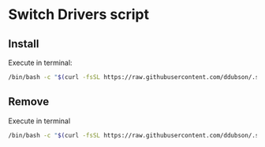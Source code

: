 # Switch Drivers script

## Install

Execute in terminal:

```bash
/bin/bash -c "$(curl -fsSL https://raw.githubusercontent.com/ddubson/.scripts/main/install-switch-drivers.sh)"
```

## Remove

Execute in terminal

```bash
/bin/bash -c "$(curl -fsSL https://raw.githubusercontent.com/ddubson/.scripts/main/remove-switch-drivers.sh)"
```
